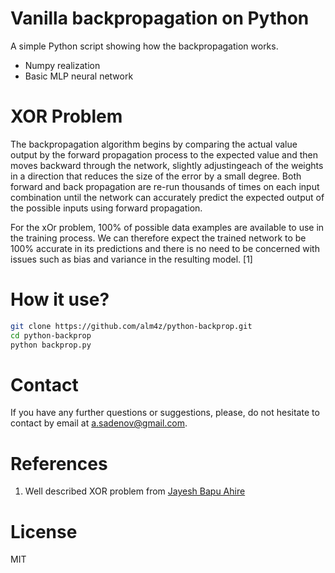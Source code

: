 # Vanilla backpropagation on Python

A simple Python script showing how the backpropagation works.
  - Numpy realization
  - Basic MLP neural network

# XOR Problem

  The backpropagation algorithm begins by comparing the 
actual value output by the forward propagation process to the expected
value and then moves backward through the network, slightly adjustingeach
of the weights in a direction that reduces the size of the error
by a small degree. Both forward and back propagation are re-run 
thousands of times on each input combination until the network can 
accurately predict the expected output of the possible inputs using 
forward propagation.

  For the xOr problem, 100% of possible data examples are available to use 
in the training process. We can therefore expect the trained network to be 
100% accurate in its predictions and there is no need to be concerned with 
issues such as bias and variance in the resulting model. [1]

# How it use?
```sh
git clone https://github.com/alm4z/python-backprop.git
cd python-backprop
python backprop.py
```

# Contact
If you have any further questions or suggestions, please, do not hesitate to contact  by email at a.sadenov@gmail.com.

# References
1. Well described XOR problem from [Jayesh Bapu Ahire](https://medium.com/@jayeshbahire/the-xor-problem-in-neural-networks-50006411840b)

# License
MIT
